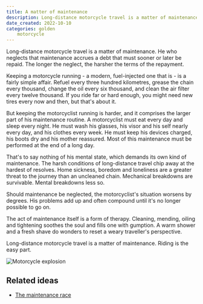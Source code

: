 ```yaml
---
title: A matter of maintenance
description: Long-distance motorcycle travel is a matter of maintenance.
date_created: 2022-10-10
categories: golden
    motorcycle
---
```


Long-distance motorcycle travel is a matter of maintenance. He who neglects that maintenance accrues a debt that must sooner or later be repaid. The longer the neglect, the harsher the terms of the repayment.

Keeping a motorcycle running - a modern, fuel-injected one that is - is a fairly simple affair. Refuel every three hundred kilometres, grease the chain every thousand, change the oil every six thousand, and clean the air filter every twelve thousand. If you ride far or hard enough, you might need new tires every now and then, but that's about it.

But keeping the motorcyclist running is harder, and it comprises the larger part of his maintenance routine. A motorcyclist must eat every day and sleep every night. He must wash his glasses, his visor and his self nearly every day, and his clothes every week. He must keep his devices charged, his boots dry and his mother reassured. Most of this maintenance must be performed at the end of a long day.

That's to say nothing of his mental state, which demands its own kind of maintenance. The harsh conditions of long-distance travel chip away at the hardest of resolves. Home sickness, boredom and loneliness are a greater threat to the journey than an uncleaned chain. Mechanical breakdowns are survivable. Mental breakdowns less so.

Should maintenance be neglected, the motorcyclist's situation worsens by degrees. His problems add up and often compound until it's no longer possible to go on.

The act of maintenance itself is a form of therapy. Cleaning, mending, oiling and tightening soothes the soul and fills one with gumption. A warm shower and a fresh shave do wonders to reset a weary traveller's perspective.

Long-distance motorcycle travel is a matter of maintenance. Riding is the easy part.

![Motorcycle explosion](/images/illustrations/motorcycle-accident-explosion-c.png)

## Related ideas

- [The maintenance race](https://www.worksinprogress.co/issue/the-maintenance-race/)
